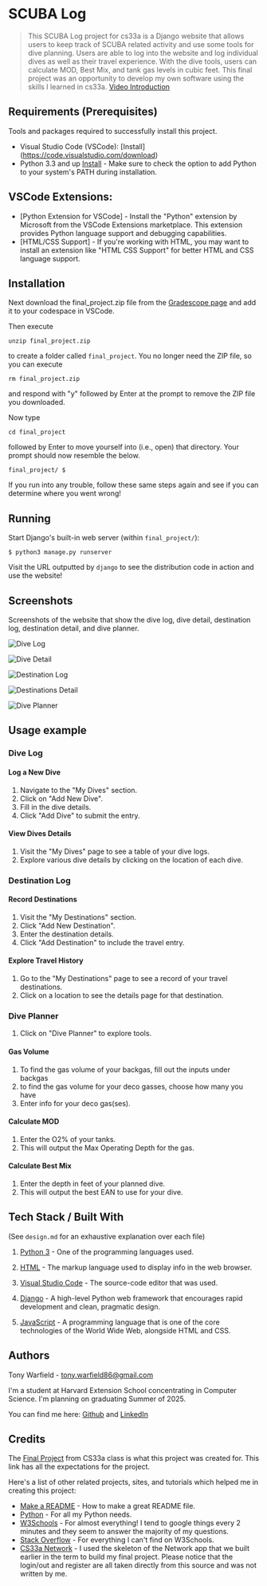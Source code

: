 # SCUBA Log
> This SCUBA Log project for cs33a is a Django website that allows users to keep track of SCUBA related activity and use some tools for dive planning. Users are able to log into the website and log individual dives as well as their travel experience. With the dive tools, users can calculate MOD, Best Mix, and tank gas levels in cubic feet. This final project was an opportunity to develop my own software using the skills I learned in cs33a.
[Video Introduction](https://youtu.be/w1aJbZv79zE)


## Requirements  (Prerequisites)
Tools and packages required to successfully install this project.
* Visual Studio Code (VSCode): [Install] (https://code.visualstudio.com/download)
* Python 3.3 and up [Install](https://www.python.org/downloads/) - Make sure to check the option to add Python to your system's PATH during installation.

## VSCode Extensions:
* [Python Extension for VSCode] - Install the "Python" extension by Microsoft from the VSCode Extensions marketplace. This extension provides Python language support and debugging capabilities.
* [HTML/CSS Support] - If you're working with HTML, you may want to install an extension like "HTML CSS Support" for better HTML and CSS language support.


## Installation
Next download the final_project.zip file from the [Gradescope page](https://www.gradescope.com/courses/564771) and add it to your codespace in VSCode.

Then execute

`unzip final_project.zip`

to create a folder called `final_project`. You no longer need the ZIP file, so you can execute

`rm final_project.zip`

and respond with "y" followed by Enter at the prompt to remove the ZIP file you downloaded.

Now type

`cd final_project`

followed by Enter to move yourself into (i.e., open) that directory. Your prompt should now resemble the below.

`final_project/ $`

If you run into any trouble, follow these same steps again and see if you can determine where you went wrong!

## Running

Start Django's built-in web server (within `final_project/`):

`$ python3 manage.py runserver`

Visit the URL outputted by `django` to see the distribution code in action and use the website!

## Screenshots
Screenshots of the website that show the dive log, dive detail, destination log, destination detail, and dive planner.

![Dive Log](https://drive.google.com/file/d/1CPTVby-xo-RaEuaeb6DQ48zDredT6K3b/view?usp=sharing)


![Dive Detail](https://drive.google.com/file/d/1rQdc3v5DcJ8aQLCngNV4uqn_dEgRwLoC/view?usp=sharing)


![Destination Log](https://drive.google.com/file/d/1qmpO8UaHg_V8p-LG6qPlynecoYApIA5z/view?usp=sharing)


![Destinations Detail](https://drive.google.com/file/d/1DaOAUgVF4dxMKbeMbPzpso7nIQUTox7Y/view?usp=sharing)


![Dive Planner](https://drive.google.com/file/d/1PNTXZdU-zyrsQ8WwV6kVgOyXbvaNWbkS/view?usp=sharing)

## Usage example
### Dive Log
#### Log a New Dive

1. Navigate to the "My Dives" section.
2. Click on "Add New Dive".
3. Fill in the dive details.
4. Click "Add Dive" to submit the entry.

#### View Dives Details

1. Visit the "My Dives" page to see a table of your dive logs.
2. Explore various dive details by clicking on the location of each dive.

### Destination Log

#### Record Destinations

1. Visit the "My Destinations" section.
2. Click "Add New Destination".
3. Enter the destination details.
4. Click "Add Destination" to include the travel entry.

#### Explore Travel History

1. Go to the "My Destinations" page to see a record of your travel destinations.
2. Click on a location to see the details page for that destination.

### Dive Planner

1. Click on "Dive Planner" to explore tools.

#### Gas Volume

1. To find the gas volume of your backgas, fill out the inputs under backgas
2. to find the gas volume for your deco gasses, choose how many you have
3. Enter info for your deco gas(ses).

#### Calculate MOD

1. Enter the O2% of your tanks.
2. This will output the Max Operating Depth for the gas.

#### Calculate Best Mix

1. Enter the depth in feet of your planned dive.
2. This will output the best EAN to use for your dive.

## Tech Stack / Built With
(See `design.md` for an exhaustive explanation over each file)

1. [Python 3](https://www.python.org/download/releases/3.0/) - One of the programming languages used.

2. [HTML](https://developer.mozilla.org/en-US/docs/Learn/Getting_started_with_the_web/HTML_basics) - The markup language used to display info in the web browser.

3. [Visual Studio Code](https://code.visualstudio.com/) - The source-code editor that was used.

4. [Django](https://www.djangoproject.com/) - A high-level Python web framework that encourages rapid development and clean, pragmatic design.

5. [JavaScript](https://www.javascript.com/) - A programming language that is one of the core technologies of the World Wide Web, alongside HTML and CSS.


## Authors
Tony Warfield - tony.warfield86@gmail.com

I'm a student at Harvard Extension School concentrating in Computer Science. I'm planning on graduating Summer of 2025.

You can find me here:
[Github](https://github.com/aaphid256) and
[LinkedIn](https://www.linkedin.com/in/tonywarfieldta/)

## Credits
The [Final Project](https://cs50.harvard.edu/extension/web/2023/fall/projects/final/) from CS33a class is what this project was created for. This link has all the expectations for the project.

Here's a list of other related projects, sites, and tutorials which helped me in creating this project:

- [Make a README](https://medium.com/@sagarganiga468/how-to-create-a-stunning-readme-md-edf1c74b6a46) - How to make a great README file.
- [Python](https://www.python.org) - For all my Python needs.
- [W3Schools](https://www.w3schools.com/) - For almost everything! I tend to google things every 2 minutes and they seem to answer the majority of my questions.
- [Stack Overflow](https://stackoverflow.com/) - For everything I can't find on W3Schools.
- [CS33a Network](https://cs50.harvard.edu/extension/web/2023/fall/projects/4/network/) - I used the skeleton of the Network app that we built earlier in the term to build my final project. Please notice that the login/out and register are all taken directly from this source and was not written by me.
